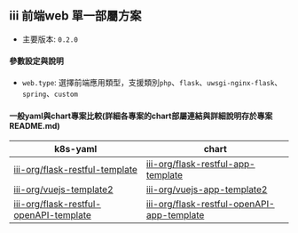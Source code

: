 ## iii 前端web 單一部屬方案

* 主要版本: `0.2.0`

#### 參數設定與說明
* `web.type`: 選擇前端應用類型，支援類別`php`、`flask`、`uwsgi-nginx-flask`、`spring`、`custom`

#### 一般yaml與chart專案比較(詳細各專案的chart部屬連結與詳細說明存於專案README.md)
| k8s-yaml | chart |
|----------|-------|
| [iii-org/flask-restful-template](https://github.com/iii-org/flask-restful-template)                 | [iii-org/flask-restful-app-template](https://github.com/iii-org/flask-restful-app-template)      |
| [iii-org/vuejs-template2](https://github.com/iii-org/vuejs-template2)                               | [iii-org/vuejs-app-template2](https://github.com/iii-org/vuejs-app-template2-)                   |
| [iii-org/flask-restful-openAPI-template](https://github.com/iii-org/flask-restful-openAPI-template) | [iii-org/flask-restful-openAPI-app-template](https://github.com/iii-org/flask-restful-openAPI-app-template)  |
